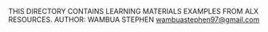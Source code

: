 THIS DIRECTORY CONTAINS LEARNING MATERIALS EXAMPLES FROM ALX RESOURCES. 
AUTHOR:
    WAMBUA STEPHEN
    wambuastephen97@gmail.com
